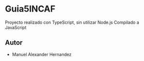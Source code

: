 # Guia5INCAF

Proyecto realizado con TypeScript, sin utilizar Node.js
Compilado a JavaScript

## Autor
- Manuel Alexander Hernandez